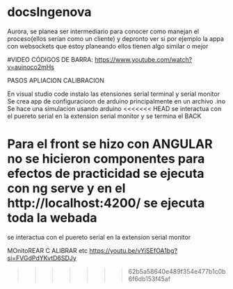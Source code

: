 # docsIngenova

Aurora, se planea ser intermediario para conocer como manejan el proceso(ellos serían como un cliente) y depronto ver si por ejemplo la appa con websockets que estoy planeando ellos tienen algo similar o mejor


#VIDEO CÓDIGOS DE BARRA:
https://www.youtube.com/watch?v=auinoco2mHs

PASOS APLIACION CALIBRACION

En visual studio code instalo las etensiones serial terminal y serial monitor
Se crea app de  configuracioon de arduino principalmente en un archivo .ino
Se hace una simulacion usando arduino
<<<<<<< HEAD
se interactua con el puereto serial en la extension serial monitor y se termina el BACK

Para el front se hizo con ANGULAR
no se hicieron componentes para efectos de practicidad
se ejecuta con ng serve y en el http://localhost:4200/
se ejecuta toda la webada
=======
se interactua con el puereto serial en la extension serial monitor

MOnitoREAR C ALIBRAR etc
https://youtu.be/vYiSEfOA1bg?si=FVGdPdYKvtD6SDJy
>>>>>>> 62b5a58640e489f354e477b1c0b6f6db153f45af
